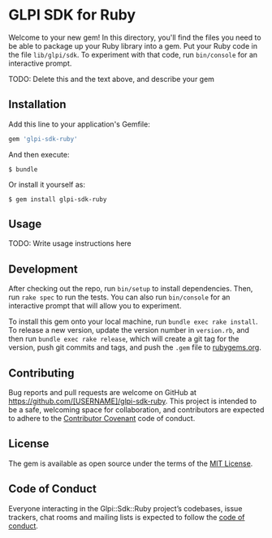 # GLPI SDK for Ruby

Welcome to your new gem! In this directory, you'll find the files you need to be able to package up your Ruby library into a gem. Put your Ruby code in the file `lib/glpi/sdk`. To experiment with that code, run `bin/console` for an interactive prompt.

TODO: Delete this and the text above, and describe your gem

## Installation

Add this line to your application's Gemfile:

```ruby
gem 'glpi-sdk-ruby'
```

And then execute:

    $ bundle

Or install it yourself as:

    $ gem install glpi-sdk-ruby

## Usage

TODO: Write usage instructions here

## Development

After checking out the repo, run `bin/setup` to install dependencies. Then, run `rake spec` to run the tests. You can also run `bin/console` for an interactive prompt that will allow you to experiment.

To install this gem onto your local machine, run `bundle exec rake install`. To release a new version, update the version number in `version.rb`, and then run `bundle exec rake release`, which will create a git tag for the version, push git commits and tags, and push the `.gem` file to [rubygems.org](https://rubygems.org).

## Contributing

Bug reports and pull requests are welcome on GitHub at https://github.com/[USERNAME]/glpi-sdk-ruby. This project is intended to be a safe, welcoming space for collaboration, and contributors are expected to adhere to the [Contributor Covenant](http://contributor-covenant.org) code of conduct.

## License

The gem is available as open source under the terms of the [MIT License](http://opensource.org/licenses/MIT).

## Code of Conduct

Everyone interacting in the Glpi::Sdk::Ruby project’s codebases, issue trackers, chat rooms and mailing lists is expected to follow the [code of conduct](https://github.com/[USERNAME]/glpi-sdk-ruby/blob/master/CODE_OF_CONDUCT.md).
